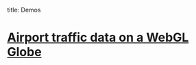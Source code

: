 title: Demos

# [Airport traffic data on a WebGL Globe](http://engineroom.trackmaven.com/demos/globe/map.html)
